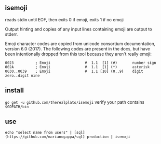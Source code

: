 ## isemoji
reads stdin until EOF, then exits 0 if emoji, exits 1 if no emoji

Output hinting and copies of any input lines containing emoji are output to stderr.

Emoji character codes are copied from unicode consortium documentation, version 6.0 (2017).
The following codes are present in the docs, but have been intentionally dropped from this tool because they aren't really emoji:
```
0023          ; Emoji                #  1.1  [1] (#️)       number sign
002A          ; Emoji                #  1.1  [1] (*️)       asterisk
0030..0039    ; Emoji                #  1.1 [10] (0️..9️)    digit zero..digit nine
```

## install
`go get -u github.com/therealplato/isemoji`
verify your path contains `$GOPATH/bin` 

## use
`echo "select name from users" | [sql](https://github.com/marianogappa/sql) production | isemoji`
